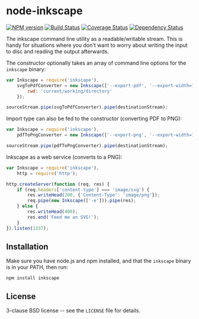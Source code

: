 node-inkscape
=============

[![NPM version](https://badge.fury.io/js/inkscape.svg)](http://badge.fury.io/js/inkscape)
[![Build Status](https://travis-ci.org/papandreou/node-inkscape.svg?branch=master)](https://travis-ci.org/papandreou/node-inkscape)
[![Coverage Status](https://coveralls.io/repos/papandreou/node-inkscape/badge.svg)](https://coveralls.io/r/papandreou/node-inkscape)
[![Dependency Status](https://david-dm.org/papandreou/node-inkscape.svg)](https://david-dm.org/papandreou/node-inkscape)

The inkscape command line utility as a readable/writable stream. This
is handy for situations where you don't want to worry about writing
the input to disc and reading the output afterwards.

The constructor optionally takes an array of command line options for
the `inkscape` binary:

```javascript
var Inkscape = require('inkscape'),
    svgToPdfConverter = new Inkscape(['--export-pdf', '--export-width=1024'], {
        cwd: 'current/working/directory'
    });

sourceStream.pipe(svgToPdfConverter).pipe(destinationStream);
```

Import type can also be fed to the constructor (converting PDF to PNG):

```javascript
var Inkscape = require('inkscape'),
    pdfToPngConverter = new Inkscape(['--export-png', '--export-width=1024', '--import-pdf']);

sourceStream.pipe(pdfToPngConverter).pipe(destinationStream);
```

Inkscape as a web service (converts to a PNG):

```javascript
var Inkscape = require('inkscape'),
    http = require('http');

http.createServer(function (req, res) {
    if (req.headers['content-type'] === 'image/svg') {
        res.writeHead(200, {'Content-Type': 'image/png'});
        req.pipe(new Inkscape(['-e'])).pipe(res);
    } else {
        res.writeHead(400);
        res.end('Feed me an SVG!');
    }
}).listen(1337);
```

Installation
------------

Make sure you have node.js and npm installed, and that the `inkscape` binary is in your PATH, then run:

    npm install inkscape

License
-------

3-clause BSD license -- see the `LICENSE` file for details.
